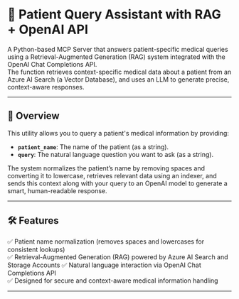 # 🏥 Patient Query Assistant with RAG + OpenAI API

A Python-based MCP Server that answers patient-specific medical queries using a Retrieval-Augmented Generation (RAG) system integrated with the OpenAI Chat Completions API.  
The function retrieves context-specific medical data about a patient from an Azure AI Search (a Vector Database), and uses an LLM to generate precise, context-aware responses.

---

## 📖 Overview

This utility allows you to query a patient's medical information by providing:
- **`patient_name`**: The name of the patient (as a string).
- **`query`**: The natural language question you want to ask (as a string).

The system normalizes the patient’s name by removing spaces and converting it to lowercase, retrieves relevant data using an indexer, and sends this context along with your query to an OpenAI model to generate a smart, human-readable response.

---

## 🛠️ Features

✅ Patient name normalization (removes spaces and lowercases for consistent lookups)  
✅ Retrieval-Augmented Generation (RAG) powered by Azure AI Search and Storage Accounts 
✅ Natural language interaction via OpenAI Chat Completions API  
✅ Designed for secure and context-aware medical information handling  

---